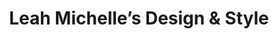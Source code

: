 ---
title: "Leah Michelle’s Design & Style"
url: /brunswick/leah-michelles-design-und-style/
shop: Friseur
---